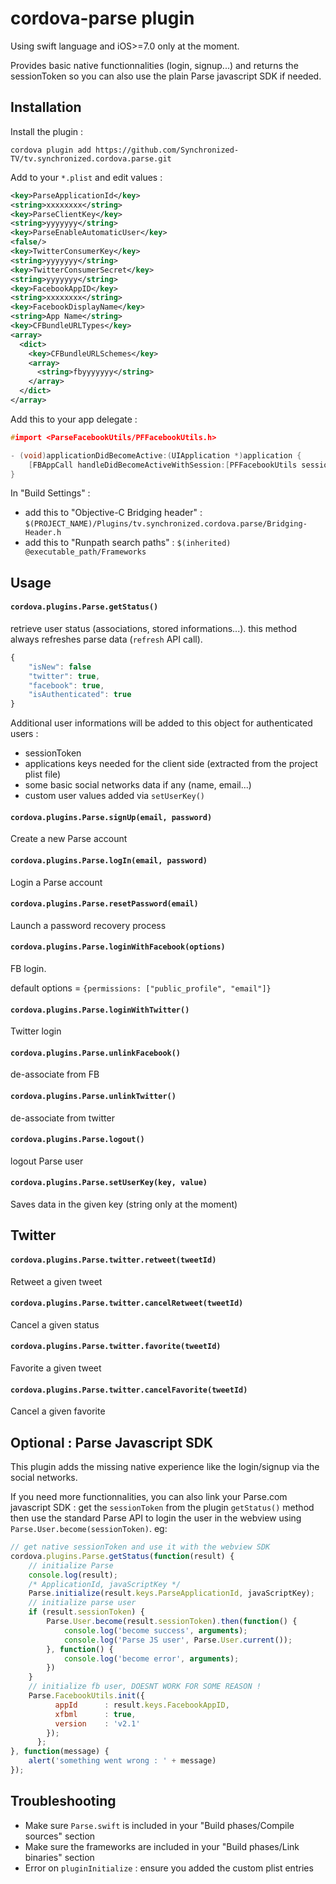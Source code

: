# cordova-parse plugin

Using swift language and iOS>=7.0 only at the moment.

Provides basic native functionnalities (login, signup...) and returns the sessionToken so you can also use the plain Parse javascript SDK if needed.

## Installation 

Install the plugin :

`cordova plugin add https://github.com/Synchronized-TV/tv.synchronized.cordova.parse.git`

Add to your `*.plist` and edit values :

```xml
<key>ParseApplicationId</key>
<string>xxxxxxxx</string>
<key>ParseClientKey</key>
<string>yyyyyyy</string>
<key>ParseEnableAutomaticUser</key>
<false/>
<key>TwitterConsumerKey</key>
<string>yyyyyyy</string>
<key>TwitterConsumerSecret</key>
<string>yyyyyyy</string>
<key>FacebookAppID</key>
<string>xxxxxxxx</string>
<key>FacebookDisplayName</key>
<string>App Name</string>
<key>CFBundleURLTypes</key>
<array>
  <dict>
    <key>CFBundleURLSchemes</key>
    <array>
      <string>fbyyyyyyy</string>
    </array>
  </dict>
</array>
```

Add this to your app delegate : 

```c
#import <ParseFacebookUtils/PFFacebookUtils.h>

- (void)applicationDidBecomeActive:(UIApplication *)application {
    [FBAppCall handleDidBecomeActiveWithSession:[PFFacebookUtils session]];
}
```

In "Build Settings" :

 - add this to "Objective-C Bridging header" : `$(PROJECT_NAME)/Plugins/tv.synchronized.cordova.parse/Bridging-Header.h`
 - add this to "Runpath search paths" : `$(inherited) @executable_path/Frameworks`

## Usage

#### `cordova.plugins.Parse.getStatus()`

retrieve user status (associations, stored informations...).
this method always refreshes parse data (`refresh` API call).

```js
{
    "isNew": false
    "twitter": true,
    "facebook": true,
    "isAuthenticated": true
}
```

Additional user informations will be added to this object for authenticated users :
 - sessionToken
 - applications keys needed for the client side (extracted from the project plist file)
 - some basic social networks data if any (name, email...)
 - custom user values added via `setUserKey()`


#### `cordova.plugins.Parse.signUp(email, password)`

Create a new Parse account

#### `cordova.plugins.Parse.logIn(email, password)`

Login a Parse account

#### `cordova.plugins.Parse.resetPassword(email)`

Launch a password recovery process

#### `cordova.plugins.Parse.loginWithFacebook(options)`

FB login.

default options = `{permissions: ["public_profile", "email"]}`

#### `cordova.plugins.Parse.loginWithTwitter()`

Twitter login

#### `cordova.plugins.Parse.unlinkFacebook()`

de-associate from FB

#### `cordova.plugins.Parse.unlinkTwitter()`

de-associate from twitter

#### `cordova.plugins.Parse.logout()`

logout Parse user

#### `cordova.plugins.Parse.setUserKey(key, value)`

Saves data in the given key (string only at the moment)

## Twitter

#### `cordova.plugins.Parse.twitter.retweet(tweetId)`

Retweet a given tweet

#### `cordova.plugins.Parse.twitter.cancelRetweet(tweetId)`

Cancel a given status

#### `cordova.plugins.Parse.twitter.favorite(tweetId)`

Favorite a given tweet

#### `cordova.plugins.Parse.twitter.cancelFavorite(tweetId)`

Cancel a given favorite

## Optional : Parse Javascript SDK

This plugin adds the missing native experience like the login/signup via the social networks.

If you need more functionnalities, you can also link your Parse.com javascript SDK : get the `sessionToken` from the plugin `getStatus()` method then use the standard Parse API to login the user in the webview using `Parse.User.become(sessionToken)`. eg:

```js
// get native sessionToken and use it with the webview SDK
cordova.plugins.Parse.getStatus(function(result) {
    // initialize Parse
    console.log(result);
    /* ApplicationId, javaScriptKey */
    Parse.initialize(result.keys.ParseApplicationId, javaScriptKey);
    // initialize parse user
    if (result.sessionToken) {
        Parse.User.become(result.sessionToken).then(function() {
            console.log('become success', arguments);
            console.log('Parse JS user', Parse.User.current());
        }, function() {
            console.log('become error', arguments);
        })
    }
    // initialize fb user, DOESNT WORK FOR SOME REASON !
    Parse.FacebookUtils.init({
          appId      : result.keys.FacebookAppID,
          xfbml      : true,
          version    : 'v2.1'
        });
      };
}, function(message) {
    alert('something went wrong : ' + message)
});


```

## Troubleshooting

 - Make sure `Parse.swift` is included in your "Build phases/Compile sources" section
 - Make sure the frameworks are included in your "Build phases/Link binaries" section
 - Error on `pluginInitialize` : ensure you added the custom plist entries
